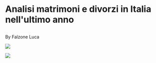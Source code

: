 
<h1> Analisi matrimoni e divorzi in Italia nell'ultimo anno </h1>

<h2> </h2>
<p>  By Falzone Luca </p>
<img src="https://i.imgur.com/JCkd5Z6.png">

[<img src="https://i.imgur.com/ciIhKeO.png">](https://docs.google.com/spreadsheets/d/1imU33IgnmEdrFskNUmStpvBM3o8G8ikemZeLKry8a_c/edit#gid=0)


